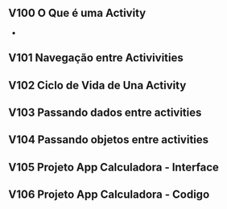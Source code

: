 ## V100 O Que é uma Activity
- 

## V101 Navegação entre Activivities

## V102 Ciclo de Vida de Una Activity 

## V103 Passando dados entre activities

## V104 Passando objetos entre activities

## V105 Projeto App Calculadora - Interface 

## V106 Projeto App Calculadora - Codigo

